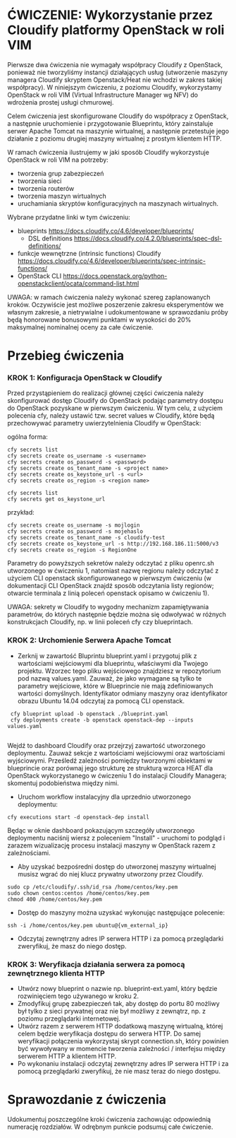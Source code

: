 # ĆWICZENIE: Wykorzystanie przez Cloudify platformy OpenStack w roli VIM

Pierwsze dwa ćwiczenia nie wymagały współpracy Cloudify z OpenStack, ponieważ nie tworzyliśmy instancji działających usług (utworzenie maszyny managera Cloudify skryptem Openstack/Heat nie wchodzi w zakres takiej współpracy). W niniejszym ćwiczeniu, z poziomu Cloudify, wykorzystamy OpenStack w roli VIM (Virtual Infrastructure Manager wg NFV) do wdrożenia prostej usługi chmurowej.

Celem ćwiczenia jest skonfigurowane Cloudify do współpracy z OpenStack, a następnie uruchomienie i przygotowanie Blueprintu, który zainstaluje serwer Apache Tomcat na maszynie wirtualnej, a następnie przetestuje jego działanie z poziomu drugiej maszyny wirtualnej z prostym klientem HTTP.

W ramach ćwiczenia ilustrujemy w jaki sposób Cloudify wykorzystuje OpenStack w roli VIM na potrzeby:
- tworzenia grup zabezpieczeń
- tworzenia sieci
- tworzenia routerów
- tworzenia maszyn wirtualnych
- uruchamiania skryptów konfiguracyjnych na maszynach wirtualnych.

Wybrane przydatne linki w tym ćwiczeniu:
- blueprints https://docs.cloudify.co/4.6/developer/blueprints/
    * DSL definitions https://docs.cloudify.co/4.2.0/blueprints/spec-dsl-definitions/
- funkcje wewnętrzne (intrinsic functions) Cloudify https://docs.cloudify.co/4.6/developer/blueprints/spec-intrinsic-functions/
- OpenStack CLI https://docs.openstack.org/python-openstackclient/ocata/command-list.html

UWAGA: w ramach ćwiczenia należy wykonać szereg zaplanowanych kroków. Oczywiście jest możliwe poszerzenie zakresu eksperymentów we własnym zakresie, a nietrywialne i udokumentowane w sprawozdaniu próby będą honorowane bonusowymi punktami w wysokości do 20% maksymalnej nominalnej oceny za całe ćwiczenie.

# Przebieg ćwiczenia

### KROK 1: Konfiguracja OpenStack w Cloudify

Przed przystąpieniem do realizacji głównej części ćwiczenia należy skonfigurować dostęp Cloudify do OpenStack podając parametry dostępu do OpenStack pozyskane w pierwszym ćwiczeniu. W tym celu, z użyciem polecenia cfy, należy ustawić tzw. secret values w Cloudify, które będą przechowywać parametry uwierzytelnienia Cloudify w OpenStack:

ogólna forma:
```
cfy secrets list
cfy secrets create os_username -s <username>
cfy secrets create os_password -s <password>
cfy secrets create os_tenant_name -s <project name>
cfy secrets create os_keystone_url -s <url>
cfy secrets create os_region -s <region name>

cfy secrets list
cfy secrets get os_keystone_url
```
przykład:
```
cfy secrets create os_username -s mojlogin
cfy secrets create os_password -s mojehaslo
cfy secrets create os_tenant_name -s cloudify-test
cfy secrets create os_keystone_url -s http://192.168.186.11:5000/v3
cfy secrets create os_region -s RegionOne
```

Parametry do powyższych sekretów należy odczytać z pliku openrc.sh utworzonego w ćwiczeniu 1, natomiast nazwę regionu należy odczytać z użyciem CLI openstack skonfigurowanego w pierwszym ćwiczeniu (w dokumentacji CLI OpenStack znajdź sposób odczytania listy regionów; otwarcie terminala z linią poleceń openstack opisamo w ćwiczeniu 1).

UWAGA: sekrety w Cloudify to wygodny mechanizm zapamiętywania parametrów, do których następnie będzie można się odwoływać w różnych konstrukcjach Cloudify, np. w linii poleceń cfy czy blueprintach.

### KROK 2: Urchomienie Serwera Apache Tomcat

- Zerknij w zawartość Bluprintu blueprint.yaml i przygotuj plik z wartościami wejściowymi dla blueprintu, właściwymi dla Twojego projektu. Wzorzec tego pliku wejściowego znajdziesz w repozytorium pod nazwą values.yaml. Zauważ, że jako wymagane są tylko te parametry wejściowe, które w Blueprincie nie mają zdefiniowanych wartości domyślnych. Identyfikator odmiany maszyny oraz identyfikator obrazu Ubuntu 14.04 odczytaj za pomocą CLI openstack.

```
 cfy blueprint upload -b openstack ./blueprint.yaml
 cfy deployments create -b openstack openstack-dep --inputs values.yaml
 
```
Wejdź to dashboard Cloudify oraz przejrzyj zawartość utworzonego deploymentu. Zauważ sekcje z wartościami wejściowymi oraz wartościami wyjściowymi. Prześledź zależności pomiędzy tworzonymi obiektami w blueprincie oraz porównaj jego strukturę ze strukturą wzorca HEAT dla OpenStack wykorzystanego w ćwiczeniu 1 do instalacji Cloudify Managera; skomentuj podobieństwa między nimi.

- Uruchom workflow instalacyjny dla uprzednio utworzonego deploymentu:

```
cfy executions start -d openstack-dep install
```

Będąc w oknie dashboard pokazującym szczegóły utworzonego deploymentu naciśnij wiersz z poleceniem "Install" - uruchomi to podgląd i zarazem wizualizację procesu instalacji maszyny w OpenStack razem z zależnościami.

- Aby uzyskać bezpośredni dostęp do utworzonej maszyny wirtualnej musisz wgrać do niej klucz prywatny utworzony przez Cloudify.
```
sudo cp /etc/cloudify/.ssh/id_rsa /home/centos/key.pem 
sudo chown centos:centos /home/centos/key.pem 
chmod 400 /home/centos/key.pem 
```
- Dostęp do maszyny można uzyskać wykonując następujące polecenie:
```
ssh -i /home/centos/key.pem ubuntu@{vm_external_ip}
```

- Odczytaj zewnętrzny adres IP serwera HTTP i za pomocą przeglądarki zweryfikuj, że masz do niego dostęp.

### KROK 3: Weryfikacja działania serwera za pomocą zewnętrznego klienta HTTP

- Utwórz nowy blueprint o nazwie np. blueprint-ext.yaml, który będzie rozwinięciem tego używanego w kroku 2. 
- Zmodyfikuj grupę zabezpieczeń tak, aby dostęp do portu 80 możliwy był tylko z sieci prywatnej oraz nie był możliwy z zewnątrz, np. z poziomu przeglądarki internetowej.
- Utwórz razem z serwerem HTTP dodatkową maszynę wirtualną, której celem będzie weryfikacja dostępu do serwera HTTP. Do samej weryfikacji połączenia wykorzystaj skrypt connection.sh, który powinien być wywoływany w momencie tworzenia zależności / interfejsu między serwerem HTTP a klientem HTTP. 
- Po wykonaniu instalacji odczytaj zewnętrzny adres IP serwera HTTP i za pomocą przeglądarki zweryfikuj, że nie masz teraz do niego dostępu.

# Sprawozdanie z ćwiczenia

Udokumentuj poszczególne kroki ćwiczenia zachowując odpowiednią numerację rozdziałów. W odrębnym punkcie podsumuj całe ćwiczenie. 
